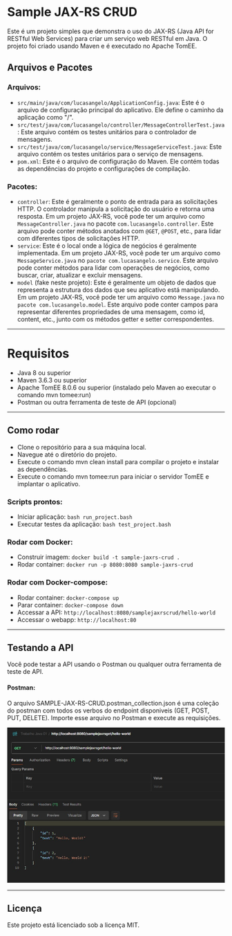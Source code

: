# Sample JAX-RS CRUD

Este é um projeto simples que demonstra o uso do JAX-RS (Java API for RESTful Web Services) para criar um serviço web RESTful em Java. O projeto foi criado usando Maven e é executado no Apache TomEE.

## Arquivos e Pacotes

### Arquivos:

- `src/main/java/com/lucasangelo/ApplicationConfig.java`: Este é o arquivo de configuração principal do aplicativo. Ele define o caminho da aplicação como "/".
- `src/test/java/com/lucasangelo/controller/MessageControllerTest.java`: Este arquivo contém os testes unitários para o controlador de mensagens.
- `src/test/java/com/lucasangelo/service/MessageServiceTest.java`: Este arquivo contém os testes unitários para o serviço de mensagens.
- `pom.xml`: Este é o arquivo de configuração do Maven. Ele contém todas as dependências do projeto e configurações de compilação.

### Pacotes:

- `controller`: Este é geralmente o ponto de entrada para as solicitações HTTP. O controlador manipula a solicitação do usuário e retorna uma resposta. Em um projeto JAX-RS, você pode ter um arquivo como `MessageController.java` no pacote `com.lucasangelo.controller`. Este arquivo pode conter métodos anotados com `@GET`, `@POST`, etc., para lidar com diferentes tipos de solicitações HTTP.
- `service`: Este é o local onde a lógica de negócios é geralmente implementada. Em um projeto JAX-RS, você pode ter um arquivo como `MessageService.java` no `pacote com.lucasangelo.service`. Este arquivo pode conter métodos para lidar com operações de negócios, como buscar, criar, atualizar e excluir mensagens.
- `model` (fake neste projeto): Este é geralmente um objeto de dados que representa a estrutura dos dados que seu aplicativo está manipulando. Em um projeto JAX-RS, você pode ter um arquivo como `Message.java` no `pacote com.lucasangelo.model`. Este arquivo pode conter campos para representar diferentes propriedades de uma mensagem, como id, content, etc., junto com os métodos getter e setter correspondentes.

---

# Requisitos

- Java 8 ou superior
- Maven 3.6.3 ou superior
- Apache TomEE 8.0.6 ou superior (instalado pelo Maven ao executar o comando mvn tomee:run)
- Postman ou outra ferramenta de teste de API (opcional)

---

## Como rodar

- Clone o repositório para a sua máquina local.
- Navegue até o diretório do projeto.
- Execute o comando mvn clean install para compilar o projeto e instalar as dependências.
- Execute o comando mvn tomee:run para iniciar o servidor TomEE e implantar o aplicativo.

### Scripts prontos:

- Iniciar aplicação: `bash run_project.bash`
- Executar testes da aplicação: `bash test_project.bash`

### Rodar com Docker:

- Construir imagem: `docker build -t sample-jaxrs-crud .`
- Rodar container: `docker run -p 8080:8080 sample-jaxrs-crud`

### Rodar com Docker-compose:

- Rodar container: `docker-compose up`
- Parar container: `docker-compose down`
- Accessar a API: `http://localhost:8080/samplejaxrscrud/hello-world`
- Accessar o webapp: `http://localhost:80`

---

## Testando a API

Você pode testar a API usando o Postman ou qualquer outra ferramenta de teste de API.

#### Postman:

O arquivo SAMPLE-JAX-RS-CRUD.postman_collection.json é uma coleção do postman com todos os verbos do endpoint disponiveis (GET, POST, PUT, DELETE).
Importe esse arquivo no Postman e execute as requisições.

![postman_request.png.jpg](postman_request.png.jpg)

---

## Licença

Este projeto está licenciado sob a licença MIT.
